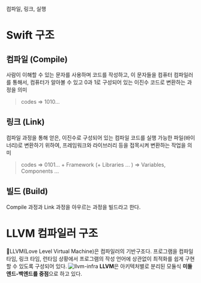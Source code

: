 컴파일, 링크, 실행
# Swift 구조
## 컴파일 (Compile)

사람이 이해할 수 있는 문자를 사용하며 코드를 작성하고, 이 문자들을 컴퓨터 컴파일러를 통해서, 컴퓨터가 알아볼 수 있고 0과 1로 구성되어 있는 이진수 코드로 변환하는 과정을 의미

> codes => 1010...

## 링크 (Link)

컴파일 과정을 통해 얻은, 이진수로 구성되어 있는 컴파일 코드를 실행 가능한 파일(바이너리)로 변환하기 위하여, 프레임워크와 라이브러리 등을 접목시켜 변환하는 작업을 의미

> codes => 0101... + Framework (+ Libraries ... ) => Variables, Components ...

## 빌드 (Build)

Compile 과정과 Link 과정을 아우르는 과정을 빌드라고 한다.

# LLVM 컴파일러 구조

LLVM(Love Level Virtual Machine)은 컴파일러의 기반구조다. 프로그램을 컴파일 타임, 링크 타임, 런타임 상황에서 프로그램의 작성 언어에 상관없이 최적화를 쉽게 구현할 수 있도록 구성되어 있다.
![llvm-infra](https://user-images.githubusercontent.com/20410193/110127199-b10a1c00-7e08-11eb-99ee-30f85ce63246.png)
**LLVM**은 아키텍처별로 분리된 모듈식 **미들엔드-백엔드를 중점**으로 하고 있다.
